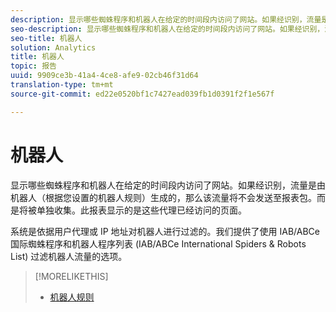 ```yaml
---
description: 显示哪些蜘蛛程序和机器人在给定的时间段内访问了网站。如果经识别，流量是由机器人（根据您设置的机器人规则）生成的，那么该流量将不会发送至报表包。而是将被单独收集。此报表显示的是这些代理已经访问的页面。
seo-description: 显示哪些蜘蛛程序和机器人在给定的时间段内访问了网站。如果经识别，流量是由机器人（根据您设置的机器人规则）生成的，那么该流量将不会发送至报表包。而是将被单独收集。此报表显示的是这些代理已经访问的页面。
seo-title: 机器人
solution: Analytics
title: 机器人
topic: 报告
uuid: 9909ce3b-41a4-4ce8-afe9-02cb46f31d64
translation-type: tm+mt
source-git-commit: ed22e0520bf1c7427ead039fb1d0391f2f1e567f

---
```



# 机器人

显示哪些蜘蛛程序和机器人在给定的时间段内访问了网站。如果经识别，流量是由机器人（根据您设置的机器人规则）生成的，那么该流量将不会发送至报表包。而是将被单独收集。此报表显示的是这些代理已经访问的页面。

系统是依据用户代理或 IP 地址对机器人进行过滤的。我们提供了使用 IAB/ABCe 国际蜘蛛程序和机器人程序列表 (IAB/ABCe International Spiders &amp; Robots List) 过滤机器人流量的选项。

>[!MORELIKETHIS]
>
>* [机器人规则](https://marketing.adobe.com/resources/help/en_US/admin/c_bot_rules.html)

